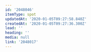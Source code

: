 ```yaml
---
id: '2048046'
itemType: spot
updatedAt: '2020-01-05T09:27:58.840Z'
createdAt: '2020-01-05T09:27:36.300Z'
lead: ''
heading: ''
media: null
link: '2048017'
---
```


